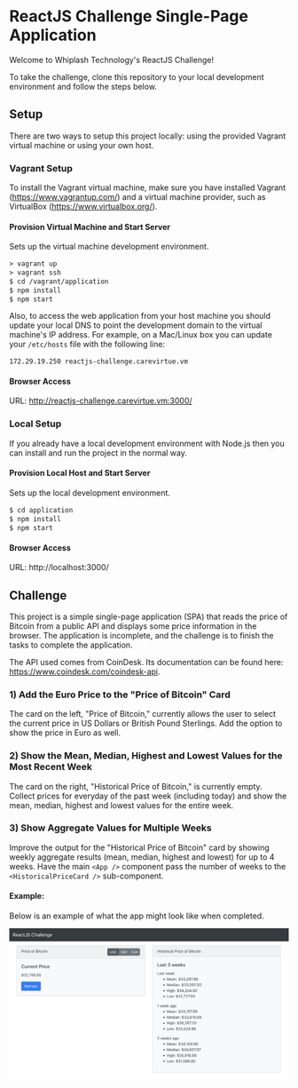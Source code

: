 # ReactJS Challenge Single-Page Application

Welcome to Whiplash Technology's ReactJS Challenge!

To take the challenge, clone this repository to your local development environment and follow the steps below.

## Setup

There are two ways to setup this project locally: using the provided Vagrant virtual machine or using your own host.

### Vagrant Setup

To install the Vagrant virtual machine, make sure you have installed Vagrant (https://www.vagrantup.com/) and a virtual machine provider, such as VirtualBox (https://www.virtualbox.org/).

#### Provision Virtual Machine and Start Server

Sets up the virtual machine development environment.

```ssh
> vagrant up
> vagrant ssh
$ cd /vagrant/application
$ npm install
$ npm start
```

Also, to access the web application from your host machine you should update your local DNS to point the development domain to the virtual machine's IP address. For example, on a Mac/Linux box you can update your `/etc/hosts` file with the following line:

```
172.29.19.250 reactjs-challenge.carevirtue.vm
```

#### Browser Access

URL: http://reactjs-challenge.carevirtue.vm:3000/

### Local Setup

If you already have a local development environment with Node.js then you can install and run the project in the normal way.

#### Provision Local Host and Start Server

Sets up the local development environment.

```ssh
$ cd application
$ npm install
$ npm start
```

#### Browser Access

URL: http://localhost:3000/

## Challenge

This project is a simple single-page application (SPA) that reads the price of Bitcoin from a public API and displays some price information in the browser. The application is incomplete, and the challenge is to finish the tasks to complete the application.

The API used comes from CoinDesk. Its documentation can be found here: https://www.coindesk.com/coindesk-api.

### 1) Add the Euro Price to the "Price of Bitcoin" Card

The card on the left, "Price of Bitcoin," currently allows the user to select the current price in US Dollars or British Pound Sterlings. Add the option to show the price in Euro as well.

### 2) Show the Mean, Median, Highest and Lowest Values for the Most Recent Week

The card on the right, "Historical Price of Bitcoin," is currently empty. Collect prices for everyday of the past week (including today) and show the mean, median, highest and lowest values for the entire week.

### 3) Show Aggregate Values for Multiple Weeks

Improve the output for the "Historical Price of Bitcoin" card by showing weekly aggregate results (mean, median, highest and lowest) for up to 4 weeks. Have the main `<App />` component pass the number of weeks to the `<HistoricalPriceCard />` sub-component.

#### Example:

Below is an example of what the app might look like when completed.

![Finished Example](/data/finished-app.png)
